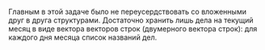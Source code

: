 Главным в этой задаче было не переусердствовать со вложенными друг в друга структурами. Достаточно хранить лишь дела на текущий месяц в виде вектора векторов строк (двумерного вектора строк): для каждого дня месяца список названий дел.